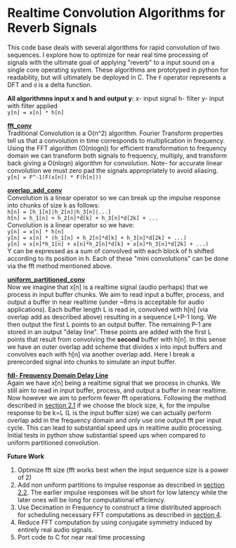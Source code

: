 # Realtime Convolution Algorithms for Reverb Signals
This code base deals with several algorithms for rapid convolution of two sequences. I explore how to optimize for near real time processing of signals with the ultimate goal of applying "reverb" to a input sound on a single core operating system. These algorithms are prototyped in python for readability, but will ultimately be deployed in C. The `F` operator represents a DFT and `d` is a delta function.

**All algorithmns input x and h and output y:**
x- input signal
    h- filter
    y- input with filter applied    
`y[n] = x[n] * h[n]`  

[**fft_conv**](https://github.com/vtolani95/convolution_algorithms/blob/master/reverb.py#L24)  
Traditional Convolution is a O(n^2) algorithm. Fourier Transform properties tell us that a convolution in time corresponds to multiplication in frequency. Using the FFT algorithm (O(nlogn)) for efficient transformation to frequency domain we can transform both signals to frequency, multiply, and transform back giving a O(nlogn) algorithm for convolution. Note- for accurate linear convolution we must zero pad the signals appropriately to avoid aliasing.  
`y[n] = F^-1(F(x[n]) * F(h[n]))`  

[**overlap_add_conv**](https://github.com/vtolani95/convolution_algorithms/blob/master/reverb.py#L36)  
Convolution is a linear operator so we can break up the impulse response into chunks of size k as follows:  
`h[n] = [h_1[n]|h_2[n]|h_3[n]|...]`  
`h[n] = h_1[n] + h_2[n]*d[k] + h_3[n]*d[2k] + ...`  
Convolution is a linear operator so we have:  
`y[n] = x[n] * h[n]`  
`y[n] = x[n] * (h_1[n] + h_2[n]*d[k] + h_3[n]*d[2k] + ...)`  
`y[n] = x[n]*h_1[n] + x[n]*h_2[n]*d[k] + x[n]*h_3[n]*d[2k] + ...)`  
Y can be expressed as a sum of convolved with each block of h shifted according to its position in h. Each of these "mini convolutions" can be done via the fft method mentioned above.

[**uniform_partitioned_conv**](https://github.com/vtolani95/convolution_algorithms/blob/master/reverb.py#L54)  
Now we imagine that x[n] is a realtime signal (audio perhaps) that we process in input buffer chunks. We aim to read input a buffer, process, and output a buffer in near realtime (under ~8ms is acceptable for audio applications). Each buffer length L is read in, convolved with h[n] (via overlap add as described above) resulting in a sequence L+P-1 long. We then output the first L points to an output buffer. The remaining P-1 are stored in an output "delay line". These points are added with the first L points that result from convolving the **second** buffer with h[n]. In this sense we have an outer overlap add scheme that divides x into input buffers and convolves each with h[n] via another overlap add. Here I break a prerecorded signal into chunks to simulate an input buffer.

[**fdl- Frequency Domain Delay Line**](https://github.com/vtolani95/convolution_algorithms/blob/master/reverb.py#L78)  
Again we have x[n] being a realtime signal that we process in chunks. We still aim to read in input buffer, process, and output a buffer in near realtime. Now however we aim to perform fewer fft operations. Following the method described in [section 2.1](http://ericbattenberg.com/school/partconvDAFx2011.pdf) if we choose the block size, k, for the impulse response to be k=L (L is the input buffer size) we can actually perform overlap add in the frequency domain and only use one output fft per input cycle. This can lead to substantial speed ups in realtime audio processing. Initial tests in python show substantial speed ups when compared to uniform partitioned convolution.

**Future Work**  
1. Optimize fft size (fft works best when the input sequence size is a power of 2)  
2. Add non uniform partitions to impulse response as described in [section 2.2](http://ericbattenberg.com/school/partconvDAFx2011.pdf). The earlier impulse responses will be short for low latency while the later ones will be long for computational efficiency.  
3. Use Decimation in Frequency to construct a time distributed approach for scheduling necessary FFT computations as described in [section 4](http://ericbattenberg.com/school/partconvDAFx2011.pdf).  
4. Reduce FFT computation by using conjugate symmetry induced by entirely real audio signals.  
5. Port code to C for near real time processing
